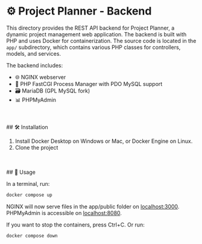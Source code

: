 # ⚙️ Project Planner - Backend

This directory provides the REST API backend for Project Planner, a dynamic project management web application. The backend is built with PHP and uses Docker for containerization. The source code is located in the `app/` subdirectory, which contains various PHP classes for controllers, models, and services.

The backend includes:
* 🌐 NGINX webserver
* 🚀 PHP FastCGI Process Manager with PDO MySQL support
* 🗃️ MariaDB (GPL MySQL fork)
* 📊 PHPMyAdmin
<br>
<br>
## 🛠️ Installation

1. Install Docker Desktop on Windows or Mac, or Docker Engine on Linux.
2. Clone the project
<br>
<br>
## 🚀 Usage

In a terminal, run:
```bash
docker compose up
```

NGINX will now serve files in the app/public folder on [localhost:3000](http://localhost:3000). PHPMyAdmin is accessible on [localhost:8080](http://localhost:8080).

If you want to stop the containers, press Ctrl+C. 
Or run:
```bash
docker compose down
```
